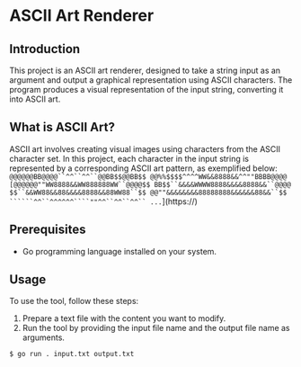 # ASCII Art Renderer

## Introduction

This project is an ASCII art renderer, designed to take a string input as an argument and output a graphical representation using ASCII characters. The program produces a visual representation of the input string, converting it into ASCII art.

## What is ASCII Art?
ASCII art involves creating visual images using characters from the ASCII character set. In this project, each character in the input string is represented by a corresponding ASCII art pattern, as exemplified below:
`
@@@@@@BB@@@@``^^``^^``@@BB$$@@BB$$
@@%%$$$$^^^^WW&&8888&&^^""BBBB@@@@
[@@@@@@""WW8888&&WW888888WW``@@@@$$
BB$$``&&&&WWWW8888&&&&8888&&``@@@@
$$``&&WW88&&88&&&&8888&&88WW88``$$
@@""&&&&&&&&88888888&&&&&&88&&``$$
``````^^``^^^^^^````""^^``^^``^^``
...`](https://)


## Prerequisites

- Go programming language installed on your system.

## Usage

To use the tool, follow these steps:

1. Prepare a text file with the content you want to modify.
2. Run the tool by providing the input file name and the output file name as arguments.

```bash
$ go run . input.txt output.txt